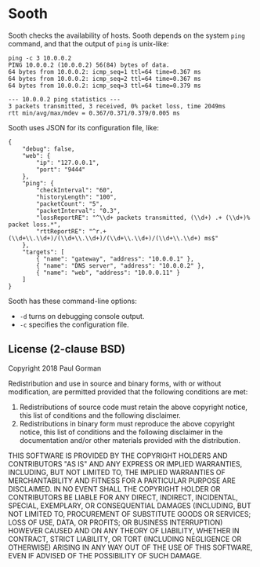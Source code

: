 Sooth
========================================================================

Sooth checks the availability of hosts.
Sooth depends on the system `ping` command, and that the output of `ping` is unix-like:

```
ping -c 3 10.0.0.2
PING 10.0.0.2 (10.0.0.2) 56(84) bytes of data.
64 bytes from 10.0.0.2: icmp_seq=1 ttl=64 time=0.367 ms
64 bytes from 10.0.0.2: icmp_seq=2 ttl=64 time=0.367 ms
64 bytes from 10.0.0.2: icmp_seq=3 ttl=64 time=0.379 ms

--- 10.0.0.2 ping statistics ---
3 packets transmitted, 3 received, 0% packet loss, time 2049ms
rtt min/avg/max/mdev = 0.367/0.371/0.379/0.005 ms
```

Sooth uses JSON for its configuration file, like:

```
{
	"debug": false,
	"web": {
		"ip": "127.0.0.1",
		"port": "9444"
	},
	"ping": {
		"checkInterval": "60",
		"historyLength": "100",
		"packetCount": "5",
		"packetInterval": "0.3",
		"lossReportRE": "^\\d+ packets transmitted, (\\d+) .+ (\\d+)% packet loss.*",
		"rttReportRE": "^r.+ (\\d+\\.\\d+)/(\\d+\\.\\d+)/(\\d+\\.\\d+)/(\\d+\\.\\d+) ms$"
	},
	"targets": [
		{ "name": "gateway", "address": "10.0.0.1" },
		{ "name": "DNS server", "address": "10.0.0.2" },
		{ "name": "web", "address": "10.0.0.11" }
	]
}
```

Sooth has these command-line options:

- `-d` turns on debugging console output.
- `-c` specifies the configuration file.


License (2-clause BSD)
------------------------------------------------------------------------

Copyright 2018 Paul Gorman

Redistribution and use in source and binary forms, with or without modification, are permitted provided that the following conditions are met:

1. Redistributions of source code must retain the above copyright notice, this list of conditions and the following disclaimer.
2. Redistributions in binary form must reproduce the above copyright notice, this list of conditions and the following disclaimer in the documentation and/or other materials provided with the distribution.

THIS SOFTWARE IS PROVIDED BY THE COPYRIGHT HOLDERS AND CONTRIBUTORS "AS IS" AND ANY EXPRESS OR IMPLIED WARRANTIES, INCLUDING, BUT NOT LIMITED TO, THE IMPLIED WARRANTIES OF MERCHANTABILITY AND FITNESS FOR A PARTICULAR PURPOSE ARE DISCLAIMED. IN NO EVENT SHALL THE COPYRIGHT HOLDER OR CONTRIBUTORS BE LIABLE FOR ANY DIRECT, INDIRECT, INCIDENTAL, SPECIAL, EXEMPLARY, OR CONSEQUENTIAL DAMAGES (INCLUDING, BUT NOT LIMITED TO, PROCUREMENT OF SUBSTITUTE GOODS OR SERVICES; LOSS OF USE, DATA, OR PROFITS; OR BUSINESS INTERRUPTION) HOWEVER CAUSED AND ON ANY THEORY OF LIABILITY, WHETHER IN CONTRACT, STRICT LIABILITY, OR TORT (INCLUDING NEGLIGENCE OR OTHERWISE) ARISING IN ANY WAY OUT OF THE USE OF THIS SOFTWARE, EVEN IF ADVISED OF THE POSSIBILITY OF SUCH DAMAGE.
